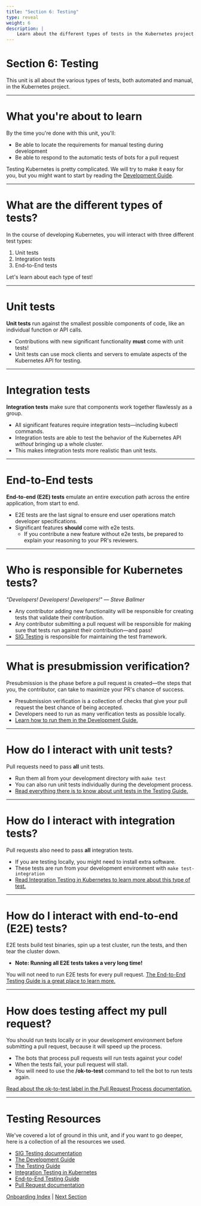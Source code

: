```yaml
---
title: "Section 6: Testing"
type: reveal
weight: 6
description: |
    Learn about the different types of tests in the Kubernetes project and how to run them.
---
```


# Section 6: Testing

This unit is all about the various types of tests, both automated and manual, in the Kubernetes project. 

---

# What you're about to learn

By the time you're done with this unit, you'll:

* Be able to locate the requirements for manual testing during development
* Be able to respond to the automatic tests of bots for a pull request

Testing Kubernetes is pretty complicated. We will try to make it easy for you, but you might want to start by reading the [Development Guide](https://github.com/kubernetes/community/blob/master/contributors/devel/development.md).

---

# What are the different types of tests?

In the course of developing Kubernetes, you will interact with three different test types:

1. Unit tests
2. Integration tests
3. End-to-End tests

Let's learn about each type of test!

---

# Unit tests

**Unit tests** run against the smallest possible components of code, like an individual function or API calls.

* Contributions with new significant functionality **must** come with unit tests!
* Unit tests can use mock clients and servers to emulate aspects of the Kubernetes API for testing.

---

# Integration tests

**Integration tests** make sure that components work together flawlessly as a group.

* All significant features require integration tests—including kubectl commands.
* Integration tests are able to test the behavior of the Kubernetes API _without_ bringing up a whole cluster.
* This makes integration tests more realistic than unit tests.

---

# End-to-End tests

**End-to-end (E2E) tests** emulate an entire execution path across the entire application, from start to end.

* E2E tests are the last signal to ensure end user operations match developer specifications.
* Significant features **should** come with e2e tests.
  * If you contribute a new feature without e2e tests, be prepared to explain your reasoning to your PR's reviewers.

---

# Who is responsible for Kubernetes tests?

*"Developers! Developers! Developers!" — Steve Ballmer*

* Any contributor adding new functionality will be responsible for creating tests that validate their contribution.
* Any contributor submitting a pull request will be responsible for making sure that tests run against their contribution—and pass!
* [SIG Testing](https://github.com/kubernetes/community/tree/master/contributors/devel/sig-testing) is responsible for maintaining the test framework.

---

# What is presubmission verification?

Presubmission is the phase before a pull request is created—the steps that you, the contributor, can take to maximize your PR's chance of success.

* Presubmission verification is a collection of checks that give your pull request the best chance of being accepted.
* Developers need to run as many verification tests as possible locally.
* [Learn how to run them in the Development Guide.](https://github.com/kubernetes/community/blob/master/contributors/devel/development.md#presubmission-verification)

---

# How do I interact with unit tests?

Pull requests need to pass **all** unit tests.

* Run them all from your development directory with `make test`
* You can also run unit tests individually during the development process.
* [Read everything there is to know about unit tests in the Testing Guide.](https://github.com/kubernetes/community/blob/master/contributors/devel/sig-testing/testing.md#unit-tests)

---

# How do I interact with integration tests?

Pull requests also need to pass **all** integration tests.

* If you are testing locally, you might need to install extra software.
* These tests are run from your development environment with `make test-integration`
* [Read Integration Testing in Kubernetes to learn more about this type of test.](https://github.com/kubernetes/community/blob/master/contributors/devel/sig-testing/integration-tests.md)

---

# How do I interact with end-to-end (E2E) tests?

E2E tests build test binaries, spin up a test cluster, run the tests, and then tear the cluster down.

- **Note: Running all E2E tests takes a very long time!**

You will not need to run E2E tests for every pull request. [The End-to-End Testing Guide is a great place to learn more.](https://github.com/kubernetes/community/blob/master/contributors/devel/sig-testing/e2e-tests.md)

---

# How does testing affect my pull request?

You should run tests locally or in your development environment before submitting a pull request, because it will speed up the process.

* The bots that process pull requests will run tests against your code!
* When the tests fail, your pull request will stall.
* You will need to use the **/ok-to-test** command to tell the bot to run tests again.

[Read about the ok-to-test label in the Pull Request Process documentation.](/docs/guide/pull-requests/#more-about-ok-to-test)

---

# Testing Resources

We've covered a lot of ground in this unit, and if you want to go deeper, here is a collection of all the resources we used.

* [SIG Testing documentation](https://github.com/kubernetes/community/tree/master/contributors/devel/sig-testing)
* [The Development Guide](https://github.com/kubernetes/community/blob/master/contributors/devel/development.md#presubmission-verification)
* [The Testing Guide](https://github.com/kubernetes/community/blob/master/contributors/devel/sig-testing/testing.md#unit-tests)
* [Integration Testing in Kubernetes](https://github.com/kubernetes/community/blob/master/contributors/devel/sig-testing/integration-tests.md)
* [End-to-End Testing Guide](https://github.com/kubernetes/community/blob/master/contributors/devel/sig-testing/e2e-tests.md)
* [Pull Request documentation](/docs/guide/pull-requests/#more-about-ok-to-test)

<div class="bottom-nav">
    <a href="/docs/onboarding">Onboarding Index</a> | <a href="../07-code-review/">Next Section</a>
</div>
